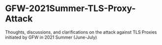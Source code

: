 # GFW-2021Summer-TLS-Proxy-Attack
Thoughts, discussions, and clarifications on the attack against TLS Proxies initiated by GFW in 2021 Summer (June-July)
